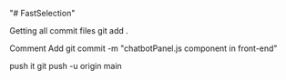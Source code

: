 "# FastSelection" 


Getting all commit files 
git add .

Comment Add
git commit -m "chatbotPanel.js component in front-end"

push it 
git push -u origin main
